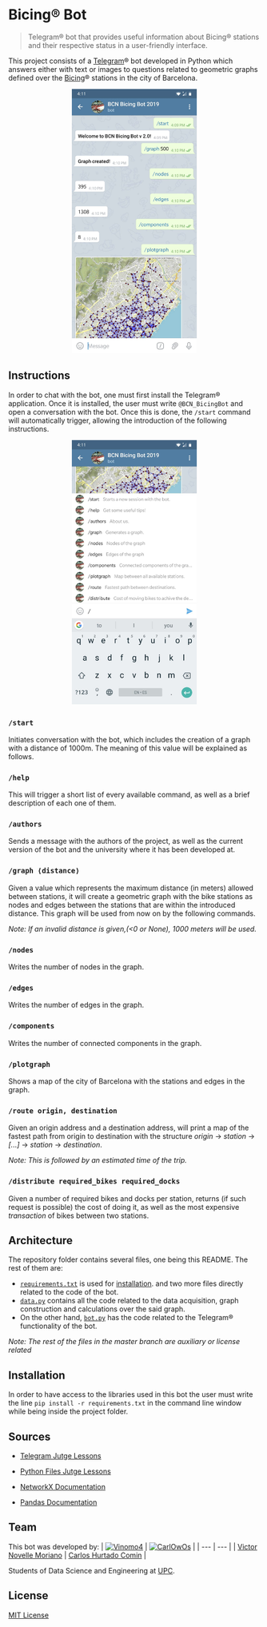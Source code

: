 # Bicing® Bot

> Telegram® bot that provides useful information about Bicing® stations and their respective status in a user-friendly interface.

This project consists of a [Telegram](https://www.upc.edu/ca)®  bot developed in Python which answers either
with text or images to questions related to geometric graphs defined over the
[Bicing](https://www.bicing.barcelona/es)® stations in the city of Barcelona. 

<p align="center">
  <img src='README Images/chat.jpeg'  width='250'/>
</p>

## Instructions

In order to chat with the bot, one must first install the Telegram® application. Once it is installed, the user must write `@BCN_BicingBot` and open a
conversation with the bot. Once this is done, the `/start` command will
automatically trigger, allowing the introduction of the following instructions.

<p align="center">
  <img src='README Images/commands.jpeg'  width='250'/>
</p>


### `/start`

Initiates conversation with the bot, which includes the creation of a graph with
a distance of 1000m. The meaning of this value will be explained as follows.

### `/help`

This will trigger a short list of every available command, as well as a brief
description of each one of them.

### `/authors`

Sends a message with the authors of the project, as well as the current version
of the bot and the university where it has been developed at.

### `/graph ⟨distance⟩`

Given a value which represents the maximum distance (in meters) allowed between stations, it will create a geometric graph with the bike stations as nodes and edges between the stations that are within the introduced distance. This graph will be used from now on by the following commands. 

*Note: If an invalid distance is given,(<0 or None), 1000 meters will be used.*

### `/nodes`

Writes the number of nodes in the graph.

### `/edges`

Writes the number of edges in the graph.

### `/components`

Writes the number of connected components in the graph.

### `/plotgraph`

Shows a map of the city of Barcelona with the stations and edges in the graph.

### `/route origin, destination`

Given an origin address and a destination address, will print a map of the
fastest path from origin to destination with the structure *origin* → *station* →
*[...]* → *station* → *destination*.

*Note: This is followed by an estimated time of the trip.*

### `/distribute required_bikes required_docks`

Given a number of required bikes and docks per station, returns (if such request
is possible) the cost of doing it, as well as the most expensive
*transaction* of bikes between two stations.

## Architecture

The repository folder contains several files, one being this README. The rest of them are: 
* [`requirements.txt`](./requirements.txt) is used for [installation](#installation). and two more files directly related to the code of the bot.
* [`data.py`](./data.py) contains all the code related to the data acquisition, graph construction and calculations over the said graph.
* On the other hand, [`bot.py`](./bot.py) has the code related to the Telegram® functionality of the bot.


*Note: The rest of the files in the master branch are auxiliary or license related*

## Installation

In order to have access to the libraries used in this bot the user must write
the line `pip install -r requirements.txt` in the command line window while
being inside the project folder.

## Sources

* [Telegram Jutge Lessons](https://lliçons.jutge.org/python/telegram.html)

* [Python Files Jutge Lessons](https://lliçons.jutge.org/python/fitxers-i-formats.html)

* [NetworkX Documentation](https://networkx.github.io/documentation/stable/tutorial.html)

* [Pandas Documentation](https://pandas.pydata.org/pandas-docs/stable/reference/api/pandas.DataFrame.html)

## Team

This bot was developed by:
| [![Vinomo4](https://avatars2.githubusercontent.com/u/49389601?s=60&v=4)](https://github.com/Vinomo4) | [![CarlOwOs](https://avatars3.githubusercontent.com/u/49389491?s=60&u=b239b67c3f064bf2dae05e08ae9965b7c7e34c36&v=4)](https://github.com/CarlOwOs) |
| --- | --- |
| [Victor Novelle Moriano](https://github.com/Vinomo4) | [Carlos Hurtado Comin](https://github.com/CarlOwOs) |


Students of Data Science and Engineering at [UPC](https://www.upc.edu/ca).

## License

[MIT License](./LICENSE)


